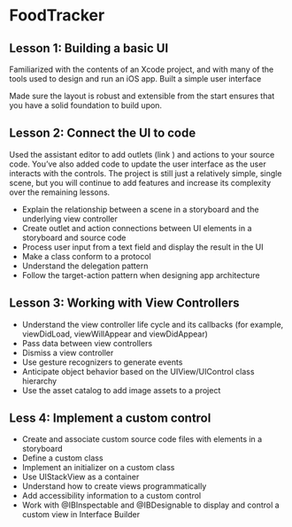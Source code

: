 # FoodTracker

## Lesson 1: Building a basic UI
Familiarized with the contents of an Xcode project, and with many of the tools used to design and run an iOS app. Built a simple user interface

Made sure the layout is robust and extensible from the start ensures that you have a solid foundation to build upon.

## Lesson 2: Connect the UI to code

Used the assistant editor to add outlets (link ) and actions to your source code. You’ve also added code to update the user interface as the user interacts with the controls. The project is still just a relatively simple, single scene, but you will continue to add features and increase its complexity over the remaining lessons.

+ Explain the relationship between a scene in a storyboard and the underlying view controller
+ Create outlet and action connections between UI elements in a storyboard and source code
+ Process user input from a text field and display the result in the UI
+ Make a class conform to a protocol
+ Understand the delegation pattern
+ Follow the target-action pattern when designing app architecture

## Lesson 3: Working with View Controllers

+ Understand the view controller life cycle and its callbacks (for example, viewDidLoad, viewWillAppear and viewDidAppear) 
+ Pass data between view controllers
+ Dismiss a view controller
+ Use gesture recognizers to generate events
+ Anticipate object behavior based on the UIView/UIControl class hierarchy
+ Use the asset catalog to add image assets to a project

## Less 4: Implement a custom control

+ Create and associate custom source code files with elements in a storyboard
+ Define a custom class
+ Implement an initializer on a custom class
+ Use UIStackView as a container
+ Understand how to create views programmatically
+ Add accessibility information to a custom control
+ Work with @IBInspectable and @IBDesignable to display and control a custom view in Interface Builder
